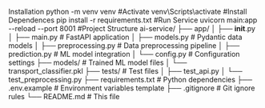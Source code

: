 Installation
python -m venv venv
#Activate 
venv\Scripts\activate
#Install Dependences
pip install -r requirements.txt
#Run Service
uvicorn main:app --reload --port 8001
#Project Structure
ai-service/
├── app/
│   ├── __init__.py
│   ├── main.py              # FastAPI application
│   ├── models.py            # Pydantic data models
│   ├── preprocessing.py     # Data preprocessing pipeline
│   ├── prediction.py        # ML model integration
│   └── config.py           # Configuration settings
├── models/                  # Trained ML model files
│   └── transport_classifier.pkl
├── tests/                   # Test files
│   ├── test_api.py
│   └── test_preprocessing.py
├── requirements.txt         # Python dependencies
├── .env.example            # Environment variables template
├── .gitignore              # Git ignore rules
└── README.md               # This file
